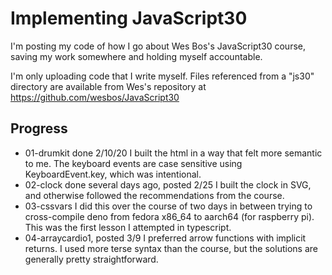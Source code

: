 # Implementing JavaScript30

I'm posting my code of how I go about Wes Bos's JavaScript30 course, saving my work somewhere and holding myself accountable.

I'm only uploading code that I write myself. Files referenced from a "js30" directory are available from Wes's repository at <https://github.com/wesbos/JavaScript30>

## Progress

- 01-drumkit done 2/10/20
I built the html in a way that felt more semantic to me. The keyboard events are case sensitive using KeyboardEvent.key, which was intentional.
- 02-clock done several days ago, posted 2/25
I built the clock in SVG, and otherwise followed the recommendations from the course.
- 03-cssvars
I did this over the course of two days in between trying to cross-compile deno from fedora x86_64 to aarch64 (for raspberry pi). This was the first lesson I attempted in typescript.
- 04-arraycardio1, posted 3/9
I preferred arrow functions with implicit returns. I used more terse syntax than the course, but the solutions are generally pretty straightforward.
